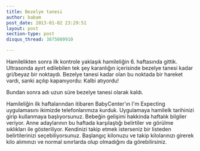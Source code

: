 ```yaml
---
title: Bezelye tanesi
author: babam
post_date: 2013-01-02 23:29:51
layout: post
section-type: post
disqus_thread: 3875089910

---
```

Hamilelikten sonra ilk kontrole yaklaşık hamileliğin 6. haftasında gittik. Ultrasonda ayırt edilebilen tek şey karanlığın içerisinde bezelye tanesi kadar gri/beyaz bir noktaydı. Bezelye tanesi kadar olan bu noktada bir hareket vardı, sanki açılıp kapanıyordu: Kalbi atıyordu!

Bundan sonra adı uzun süre bezelye tanesi olarak kaldı. 

Hamileliğin ilk haftalarından itibaren BabyCenter'ın I'm Expecting uygulamasını ikimizde telefonlarımıza kurduk. Uygulamaya hamilelk tarihinizi girip kullanmaya başlıyorsunuz. Bebeğin gelişimi hakkinda haftalık bilgiler veriyor. Anne adaylarının bu haftada karşılaştığı belirtiler ve görülme sıklıkları ile gösteriliyor. Kendinizi takip etmek isterseniz bir listeden belirtilerinizi seçebiliyorsunuz. Başlangıç kilonuzu ve takip kilolarınızı girerek kilo alımınızı ve normal sınırlarda olup olmadığını da görebilirsiniz.
